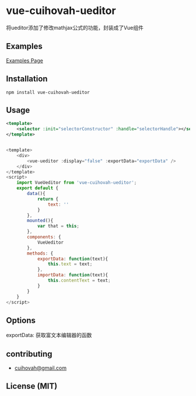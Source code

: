 # vue-cuihovah-ueditor

将ueditor添加了修改mathjax公式的功能，封装成了Vue组件

## Examples
[Examples Page](https://github.com/cuihovah/vue-cuihovah-ueditor/tree/master/examples)

## Installation

```shell
npm install vue-cuihovah-ueditor
```

## Usage
```xml
<template>
	<selector :init="selectorConstructor" :handle="selectorHandle"></selector>
</template>
```
```javascript

<template>
    <div>
		<vue-ueditor :display="false" :exportData="exportData" />
	</div>
</template>
<script>
	import VueUeditor from 'vue-cuihovah-ueditor';
	export default {
		data(){
			return {
				text: ''
			}
		},
		mounted(){
			var that = this;
		},
		components: {
			VueUeditor
		},
		methods: {
			exportData: function(text){
				this.text = text;
			},
			importData: function(text){
				this.contentText = text;
			}
		}
	}
</script>
```

## Options
exportData: 获取富文本编辑器的函数

## contributing
* cuihovah@gmail.com

## License (MIT)
